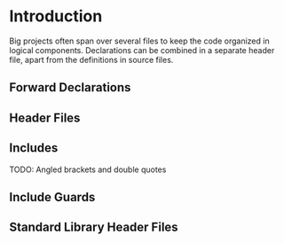 # Introduction

Big projects often span over several files to keep the code organized in logical components.
Declarations can be combined in a separate header file, apart from the definitions in source files.


## Forward Declarations

## Header Files

## Includes

TODO: Angled brackets and double quotes

## Include Guards

## Standard Library Header Files